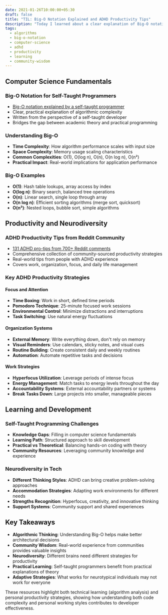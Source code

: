 ```yaml
---
date: 2021-01-26T10:00:00+05:30
draft: false
title: "TIL: Big-O Notation Explained and ADHD Productivity Tips"
description: "Today I learned about a clear explanation of Big-O notation for self-taught programmers and discovered a comprehensive collection of ADHD productivity tips from the Reddit community."
tags:
  - algorithms
  - big-o-notation
  - computer-science
  - adhd
  - productivity
  - learning
  - community-wisdom
---
```


## Computer Science Fundamentals

### Big-O Notation for Self-Taught Programmers
- [Big-O notation explained by a self-taught programmer](https://justin.abrah.ms/computer-science/big-o-notation-explained.html)
- Clear, practical explanation of algorithmic complexity
- Written from the perspective of a self-taught developer
- Bridges the gap between academic theory and practical programming

### Understanding Big-O
- **Time Complexity**: How algorithm performance scales with input size
- **Space Complexity**: Memory usage scaling characteristics
- **Common Complexities**: O(1), O(log n), O(n), O(n log n), O(n²)
- **Practical Impact**: Real-world implications for application performance

### Big-O Examples
- **O(1)**: Hash table lookups, array access by index
- **O(log n)**: Binary search, balanced tree operations
- **O(n)**: Linear search, single loop through array
- **O(n log n)**: Efficient sorting algorithms (merge sort, quicksort)
- **O(n²)**: Nested loops, bubble sort, simple algorithms

## Productivity and Neurodiversity

### ADHD Productivity Tips from Reddit Community
- [131 ADHD pro-tips from 700+ Reddit comments](https://www.reddit.com/r/ADHD/comments/ioi1my/i_went_through_700_reddit_comments_and_collected/)
- Comprehensive collection of community-sourced productivity strategies
- Real-world tips from people with ADHD experience
- Covers work, organization, focus, and daily life management

### Key ADHD Productivity Strategies

#### Focus and Attention
- **Time Boxing**: Work in short, defined time periods
- **Pomodoro Technique**: 25-minute focused work sessions
- **Environmental Control**: Minimize distractions and interruptions
- **Task Switching**: Use natural energy fluctuations

#### Organization Systems
- **External Memory**: Write everything down, don't rely on memory
- **Visual Reminders**: Use calendars, sticky notes, and visual cues
- **Routine Building**: Create consistent daily and weekly routines
- **Automation**: Automate repetitive tasks and decisions

#### Work Strategies
- **Hyperfocus Utilization**: Leverage periods of intense focus
- **Energy Management**: Match tasks to energy levels throughout the day
- **Accountability Systems**: External accountability partners or systems
- **Break Tasks Down**: Large projects into smaller, manageable pieces

## Learning and Development

### Self-Taught Programming Challenges
- **Knowledge Gaps**: Filling in computer science fundamentals
- **Learning Path**: Structured approach to skill development
- **Practical vs Theoretical**: Balancing hands-on coding with theory
- **Community Resources**: Leveraging community knowledge and experience

### Neurodiversity in Tech
- **Different Thinking Styles**: ADHD can bring creative problem-solving approaches
- **Accommodation Strategies**: Adapting work environments for different needs
- **Strengths Recognition**: Hyperfocus, creativity, and innovative thinking
- **Support Systems**: Community support and shared experiences

## Key Takeaways

- **Algorithmic Thinking**: Understanding Big-O helps make better architectural decisions
- **Community Wisdom**: Real-world experience from communities provides valuable insights
- **Neurodiversity**: Different brains need different strategies for productivity
- **Practical Learning**: Self-taught programmers benefit from practical explanations of theory
- **Adaptive Strategies**: What works for neurotypical individuals may not work for everyone

These resources highlight both technical learning (algorithm analysis) and personal productivity strategies, showing how understanding both code complexity and personal working styles contributes to developer effectiveness.